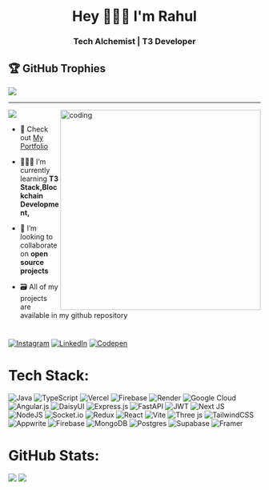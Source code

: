 <h1 align="center">Hey 🙋🏻‍♂️ I'm Rahul</h1>
<h3 align="center">Tech Alchemist | T3 Developer</h3>

## 🏆 GitHub Trophies
![](https://github-profile-trophy.vercel.app/?username=abhiyendru01&theme=gruvbox_repocard&no-frame=false&no-bg=true&margin-w=4)  

---
[![](https://visitcount.itsvg.in/api?id=abhiyendru01&icon=0&color=12)](https://visitcount.itsvg.in)
<img align="right" alt="coding" width="400" src="https://i.pinimg.com/originals/81/17/8b/81178b47a8598f0c81c4799f2cdd4057.gif">
- 🔭 Check out [My Portfolio](https://abhiyendru.space)

- 🧑🏻‍💻 I’m currently learning **T3 Stack,Blockchain Development,**

- 👥 I’m looking to collaborate on **open source projects**

- 🗃️ All of my projects are available in my github repository
#
[![Instagram](https://img.shields.io/badge/Instagram-%23E4405F.svg?logo=Instagram&logoColor=white)](https://instagram.com/abhiyendru) [![LinkedIn](https://img.shields.io/badge/LinkedIn-%230077B5.svg?logo=linkedin&logoColor=white)](https://linkedin.com/in/rahul-raj-81a77124b) [![Codepen](https://img.shields.io/badge/Codepen-000000?style=for-the-badge&logo=codepen&logoColor=white)](https://codepen.io/abhiyendru01) 

# Tech Stack:
![Java](https://img.shields.io/badge/java-%23ED8B00.svg?style=flat-square&logo=openjdk&logoColor=white) ![TypeScript](https://img.shields.io/badge/typescript-%23007ACC.svg?style=flat-square&logo=typescript&logoColor=white) ![Vercel](https://img.shields.io/badge/vercel-%23000000.svg?style=flat-square&logo=vercel&logoColor=white) ![Firebase](https://img.shields.io/badge/firebase-%23039BE5.svg?style=flat-square&logo=firebase) ![Render](https://img.shields.io/badge/Render-%46E3B7.svg?style=flat-square&logo=render&logoColor=white) ![Google Cloud](https://img.shields.io/badge/GoogleCloud-%234285F4.svg?style=flat-square&logo=google-cloud&logoColor=white) ![Angular.js](https://img.shields.io/badge/angular.js-%23E23237.svg?style=flat-square&logo=angularjs&logoColor=white) ![DaisyUI](https://img.shields.io/badge/daisyui-5A0EF8?style=flat-square&logo=daisyui&logoColor=white) ![Express.js](https://img.shields.io/badge/express.js-%23404d59.svg?style=flat-square&logo=express&logoColor=%2361DAFB) ![FastAPI](https://img.shields.io/badge/FastAPI-005571?style=flat-square&logo=fastapi) ![JWT](https://img.shields.io/badge/JWT-black?style=flat-square&logo=JSON%20web%20tokens) ![Next JS](https://img.shields.io/badge/Next-black?style=flat-square&logo=next.js&logoColor=white) ![NodeJS](https://img.shields.io/badge/node.js-6DA55F?style=flat-square&logo=node.js&logoColor=white) ![Socket.io](https://img.shields.io/badge/Socket.io-black?style=flat-square&logo=socket.io&badgeColor=010101) ![Redux](https://img.shields.io/badge/redux-%23593d88.svg?style=flat-square&logo=redux&logoColor=white) ![React](https://img.shields.io/badge/react-%2320232a.svg?style=flat-square&logo=react&logoColor=%2361DAFB) ![Vite](https://img.shields.io/badge/vite-%23646CFF.svg?style=flat-square&logo=vite&logoColor=white) ![Three js](https://img.shields.io/badge/threejs-black?style=flat-square&logo=three.js&logoColor=white) ![TailwindCSS](https://img.shields.io/badge/tailwindcss-%2338B2AC.svg?style=flat-square&logo=tailwind-css&logoColor=white) ![Appwrite](https://img.shields.io/badge/Appwrite-%23FD366E.svg?style=flat-square&logo=appwrite&logoColor=white) ![Firebase](https://img.shields.io/badge/firebase-a08021?style=flat-square&logo=firebase&logoColor=ffcd34) ![MongoDB](https://img.shields.io/badge/MongoDB-%234ea94b.svg?style=flat-square&logo=mongodb&logoColor=white) ![Postgres](https://img.shields.io/badge/postgres-%23316192.svg?style=flat-square&logo=postgresql&logoColor=white) ![Supabase](https://img.shields.io/badge/Supabase-3ECF8E?style=flat-square&logo=supabase&logoColor=white) ![Framer](https://img.shields.io/badge/Framer-black?style=flat-square&logo=framer&logoColor=blue)

# GitHub Stats:
![](https://github-readme-stats.vercel.app/api?username=abhiyendru01&theme=dark&hide_border=false&include_all_commits=true&count_private=true)
![](https://nirzak-streak-stats.vercel.app/?user=abhiyendru01&theme=dark&hide_border=false)<br/>





